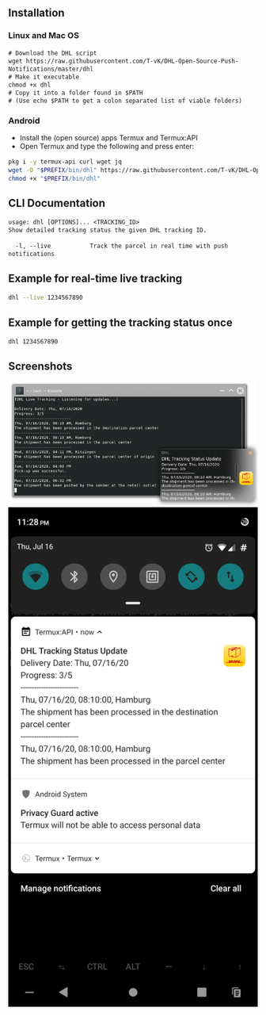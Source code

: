 ## Installation

### Linux and Mac OS
```
# Download the DHL script
wget https://raw.githubusercontent.com/T-vK/DHL-Open-Source-Push-Notifications/master/dhl
# Make it executable
chmod +x dhl
# Copy it into a folder found in $PATH
# (Use echo $PATH to get a colon separated list of viable folders)
```

### Android
- Install the (open source) apps Termux and Termux:API
- Open Termux and type the following and press enter:

``` Bash
pkg i -y termux-api curl wget jq
wget -O "$PREFIX/bin/dhl" https://raw.githubusercontent.com/T-vK/DHL-Open-Source-Push-Notifications/master/dhl
chmod +x "$PREFIX/bin/dhl"
```

## CLI Documentation

```
usage: dhl [OPTIONS]... <TRACKING_ID>
Show detailed tracking status the given DHL tracking ID.

  -l, --live           Track the parcel in real time with push notifications
```

## Example for real-time live tracking

``` Bash
dhl --live 1234567890
```

## Example for getting the tracking status once

``` Bash
dhl 1234567890
```

## Screenshots
![linux](screenshots/linux_kde.png)
![android](screenshots/android_termux.png)

